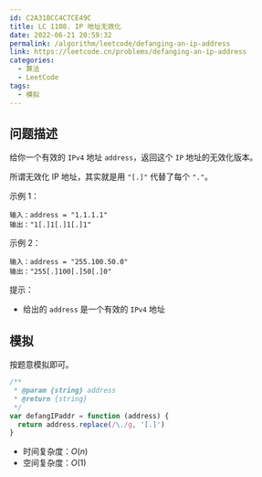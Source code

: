 ```yaml
---
id: C2A31BCC4C7CE49C
title: LC 1108. IP 地址无效化
date: 2022-06-21 20:59:32
permalink: /algorithm/leetcode/defanging-an-ip-address
link: https://leetcode.cn/problems/defanging-an-ip-address
categories:
  - 算法
  - LeetCode
tags:
  - 模拟
---
```


<Level :type='1'/>

## 问题描述

给你一个有效的 `IPv4` 地址 `address`，返回这个 `IP` 地址的无效化版本。

所谓无效化 IP 地址，其实就是用 `"[.]"` 代替了每个 `"."`。

示例 1：

```text
输入：address = "1.1.1.1"
输出："1[.]1[.]1[.]1"
```

示例 2：

```text
输入：address = "255.100.50.0"
输出："255[.]100[.]50[.]0"
```

提示：

- 给出的 `address` 是一个有效的 `IPv4` 地址

## 模拟

按题意模拟即可。

```javascript
/**
 * @param {string} address
 * @return {string}
 */
var defangIPaddr = function (address) {
  return address.replace(/\./g, '[.]')
}
```

- 时间复杂度：$O(n)$
- 空间复杂度：$O(1)$
